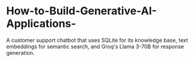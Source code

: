 # How-to-Build-Generative-AI-Applications-
A customer support chatbot that uses SQLite for its knowledge base, text embeddings for semantic search, and Groq's Llama 3-70B for response generation.
